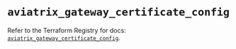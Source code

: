 # `aviatrix_gateway_certificate_config`

Refer to the Terraform Registry for docs: [`aviatrix_gateway_certificate_config`](https://registry.terraform.io/providers/aviatrixsystems/aviatrix/8.1.10/docs/resources/gateway_certificate_config).
